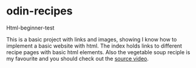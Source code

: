 # odin-recipes
Html-beginner-test

This is a basic project with links and images, showing I know how to implement a basic website with html.
The index holds links to different recipe pages with basic html elements.
Also the vegetable soup reciple is my favourite and you should check out the [source video](https://youtu.be/21ofoREnXbM).
